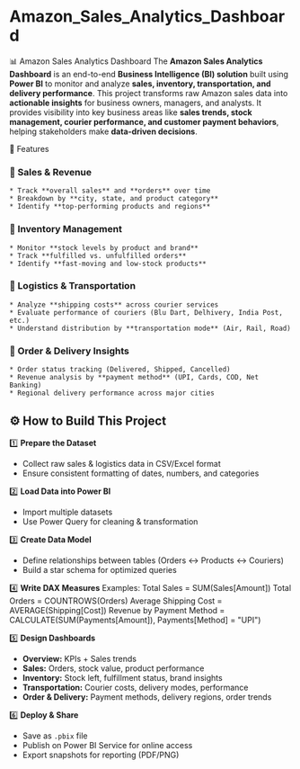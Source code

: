 # Amazon_Sales_Analytics_Dashboard

📊 Amazon Sales Analytics Dashboard
The **Amazon Sales Analytics Dashboard** is an end-to-end **Business Intelligence (BI) solution** built using **Power BI** to monitor and analyze **sales, inventory, transportation, and delivery performance**.
This project transforms raw Amazon sales data into **actionable insights** for business owners, managers, and analysts. It provides visibility into key business areas like **sales trends, stock management, courier performance, and customer payment behaviors**, helping stakeholders make **data-driven decisions**.

🌟 Features

### 🔹 Sales & Revenue
    * Track **overall sales** and **orders** over time
    * Breakdown by **city, state, and product category**
    * Identify **top-performing products and regions**
### 🔹 Inventory Management
    * Monitor **stock levels by product and brand**
    * Track **fulfilled vs. unfulfilled orders**
    * Identify **fast-moving and low-stock products**
### 🔹 Logistics & Transportation
    * Analyze **shipping costs** across courier services
    * Evaluate performance of couriers (Blu Dart, Delhivery, India Post, etc.)
    * Understand distribution by **transportation mode** (Air, Rail, Road)
### 🔹 Order & Delivery Insights
    * Order status tracking (Delivered, Shipped, Cancelled)
    * Revenue analysis by **payment method** (UPI, Cards, COD, Net Banking)
    * Regional delivery performance across major cities



## ⚙️ How to Build This Project 
1️⃣ **Prepare the Dataset**
* Collect raw sales & logistics data in CSV/Excel format
* Ensure consistent formatting of dates, numbers, and categories

2️⃣ **Load Data into Power BI**
* Import multiple datasets
* Use Power Query for cleaning & transformation

3️⃣ **Create Data Model**
* Define relationships between tables (Orders ↔ Products ↔ Couriers)
* Build a star schema for optimized queries

4️⃣ **Write DAX Measures**
Examples:
Total Sales = SUM(Sales[Amount])
Total Orders = COUNTROWS(Orders)
Average Shipping Cost = AVERAGE(Shipping[Cost])
Revenue by Payment Method = CALCULATE(SUM(Payments[Amount]), Payments[Method] = "UPI")

5️⃣ **Design Dashboards**
* **Overview:** KPIs + Sales trends
* **Sales:** Orders, stock value, product performance
* **Inventory:** Stock left, fulfillment status, brand insights
* **Transportation:** Courier costs, delivery modes, performance
* **Order & Delivery:** Payment methods, delivery regions, order trends

6️⃣ **Deploy & Share**
* Save as `.pbix` file
* Publish on Power BI Service for online access
* Export snapshots for reporting (PDF/PNG)

